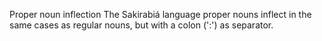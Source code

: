 Proper noun inflection
The Sakirabiá language proper nouns inflect in the same cases as regular
nouns, but with a colon (':') as separator.



